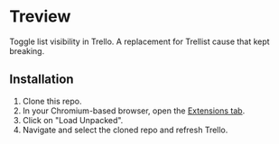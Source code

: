 # Treview

Toggle list visibility in Trello. 
A replacement for Trellist cause that kept breaking.

## Installation

1. Clone this repo.
2. In your Chromium-based browser, open the
<a href="chrome://extensions" target="_blank">Extensions tab</a>.
3. Click on "Load Unpacked".
4. Navigate and select the cloned repo and refresh Trello.
